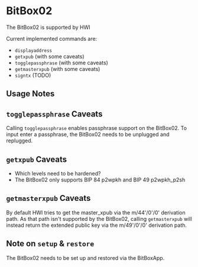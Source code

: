 # BitBox02

The BitBox02 is supported by HWI

Current implemented commands are:

- `displayaddress`
- `getxpub` (with some caveats)
- `togglepassphrase` (with some caveats)
- `getmasterxpub`  (with some caveats)
- `signtx`  (TODO)


## Usage Notes

## `togglepassphrase` Caveats
Calling `togglepassphrase` enables passphrase support on the BitBox02. To input enter a passphrase, the BitBox02 needs to be unplugged and replugged.

## `getxpub` Caveats
- Which levels need to be hardened?
- The BitBox02 only supports BIP 84 p2wpkh and BIP 49 p2wpkh_p2sh

## `getmasterxpub` Caveats
By default HWI tries to get the master_xpub via the m/44'/0'/0' derivation path. As that path isn't supported by the BitBox02, calling `getmasterxpub` will instead return the extended public key via the  m/49'/0'/0' derivation path.

## Note on `setup` & `restore`
The BitBox02 needs to be set up and restored via the BitBoxApp.
